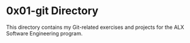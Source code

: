 # 0x01-git Directory
This directory contains my Git-related exercises and projects for the ALX Software Engineering program.

